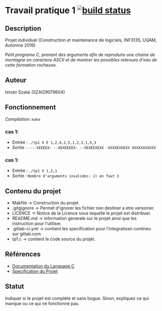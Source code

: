 # Travail pratique 1 [![build status](https://gitlab.com/ventilooo/inf3135-aut2016-tp1/badges/master/build.svg)](https://gitlab.com/ventilooo/inf3135-aut2016-tp1/commits/master)

## Description

Projet individuel
(Construction et maintenance de logiciels, INF3135, UQAM, Automne 2016)

*Petit programe C, prenant des arguments afin de reproduire une chaine de montagne en caractere ASCII et de montrer les possibles retenues d'eau de cette formation rocheuse.*

## Auteur

Istvan Szalai (SZAI29079604)

## Fonctionnement

*Compilation:* `make`

### cas 1:
* Entrée : `./tp1 X E 1,2,4,2,5,1,2,3,1,5,3`
* Sortie : `----XEEEEX-
            --XEXEEEEX-
            --XEXEEXEXX
            -XXXXEXXEXX
            XXXXXXXXXXX`

### cas 1:
* Entrée : `./tp1 X 1,2,1`
* Sortie : `Nombre d'arguments invalides: il en faut 3`

## Contenu du projet

* Makfile -> Construction du projet.
* .gitgignore -> Permet d'ignorer les fichier non destiner a etre versioner. 
* LICENCE -> Notice de la Licence sous laquelle le projet est distribuer.
* README.md -> information generale sur le projet ainsi que les instruction pour l'utiliser.
* .gitlab-ci.yml -> contient les specification pour l'integratiosn contineu sur gitlab.com
* tp1.c -> contient le code source du projet.

## Références

* [Documentation du Language C](http://www.tutorialspoint.com/c_standard_library/)
* [Specification du Projet](http://lacim.uqam.ca/~blondin/fr/inf3135-tp1)

## Statut

Indiquer si le projet est complété et sans bogue. Sinon, expliquez ce qui
manque ou ce qui ne fonctionne pas.